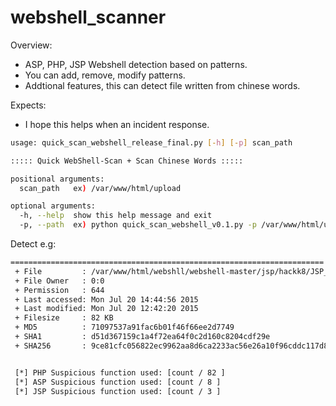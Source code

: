 # webshell_scanner

Overview:
- ASP, PHP, JSP Webshell detection based on patterns.
- You can add, remove, modify patterns.
- Addtional features, this can detect file written from chinese words.

Expects:
 - I hope this helps when an incident response.

```sh
usage: quick_scan_webshell_release_final.py [-h] [-p] scan_path

::::: Quick WebShell-Scan + Scan Chinese Words :::::

positional arguments:
  scan_path   ex) /var/www/html/upload

optional arguments:
  -h, --help  show this help message and exit
  -p, --path  ex) python quick_scan_webshell_v0.1.py -p /var/www/html/upload
```

Detect e.g:
```sh
======================================================================
 + File         : /var/www/html/webshll/webshell-master/jsp/hackk8/JSP_66/other/jspspy_k8.jsp
 + File Owner   : 0:0
 + Permission   : 644
 + Last accessed: Mon Jul 20 14:44:56 2015
 + Last modified: Mon Jul 20 12:42:20 2015
 + Filesize     : 82 KB
 + MD5          : 71097537a91fac6b01f46f66ee2d7749
 + SHA1         : d51d367159c1a4f72ea64f0c2d160c8204cdf29e
 + SHA256       : 9ce81cfc056822ec9962aa8d6ca2233ac56e26a10f96cddc117d89b73a14c060


 [*] PHP Suspicious function used: [count / 82 ]
 [*] ASP Suspicious function used: [count / 8 ]
 [*] JSP Suspicious function used: [count / 3 ]
 ```
